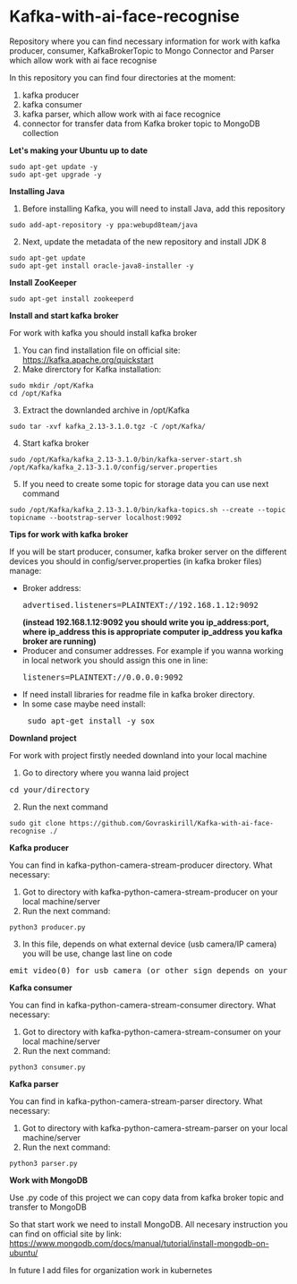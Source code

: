 # Kafka-with-ai-face-recognise
Repository where you can find necessary information for work with kafka producer, consumer, KafkaBrokerTopic to Mongo Connector and Parser which allow work with ai face recognise

In this repository you can find four directories at the moment: 
1. kafka producer
2. kafka consumer
3. kafka parser, which allow work with ai face recognice
4. connector for transfer data from Kafka broker topic to MongoDB collection

<b>Let's making your Ubuntu up to date</b>
```{r klippy, echo=FALSE, include=TRUE}
sudo apt-get update -y
sudo apt-get upgrade -y
```


<b>Installing Java</b>

1. Before installing Kafka, you will need to install Java, add this repository
```{r klippy, echo=FALSE, include=TRUE}
sudo add-apt-repository -y ppa:webupd8team/java
```
2. Next, update the metadata of the new repository and install JDK 8
```{r klippy, echo=FALSE, include=TRUE}
sudo apt-get update
sudo apt-get install oracle-java8-installer -y
```
<b>Install ZooKeeper</b>
```{r klippy, echo=FALSE, include=TRUE}
sudo apt-get install zookeeperd
```
<b>Install and start kafka broker</b>

For work with kafka you should install kafka broker

1. You can find installation file on official site: https://kafka.apache.org/quickstart
2. Make direrctory for Kafka installation:
```{r klippy, echo=FALSE, include=TRUE}
sudo mkdir /opt/Kafka
cd /opt/Kafka
```
3. Extract the downlanded archive in /opt/Kafka
```{r klippy, echo=FALSE, include=TRUE}
sudo tar -xvf kafka_2.13-3.1.0.tgz -C /opt/Kafka/
```
4. Start kafka broker 
```{r klippy, echo=FALSE, include=TRUE}
sudo /opt/Kafka/kafka_2.13-3.1.0/bin/kafka-server-start.sh /opt/Kafka/kafka_2.13-3.1.0/config/server.properties
```
5. If you need to create some topic for storage data you can use next command
```{r klippy, echo=FALSE, include=TRUE}
sudo /opt/Kafka/kafka_2.13-3.1.0/bin/kafka-topics.sh --create --topic topicname --bootstrap-server localhost:9092
```

<b>Tips for work with kafka broker</b>

If you will be start producer, consumer, kafka broker server on the different devices you should in config/server.properties (in kafka broker files) manage: 
<ul>
  <li> Broker address: 
  <pre>advertised.listeners=PLAINTEXT://192.168.1.12:9092</pre> 
  <b>(instead 192.168.1.12:9092 you should write you ip_address:port, where ip_address this is appropriate computer ip_address you kafka broker are running)</b></li>
  <li> Producer and consumer addresses. For example if you wanna working in local network you should assign this one in line:          <pre>listeners=PLAINTEXT://0.0.0.0:9092</pre></li>
  <li> If need install libraries for readme file in kafka broker directory.</li>
  <li>In some case maybe need install:
  <pre> sudo apt-get install -y sox</pre></li>
</ul>

<b>Downland project</b>

For work with project firstly needed downland into your local machine
1. Go to directory where you wanna laid project
<pre>cd your/directory</pre>
2. Run the next command
```{r klippy, echo=FALSE, include=TRUE}
sudo git clone https://github.com/Govraskirill/Kafka-with-ai-face-recognise ./
```

<b>Kafka producer</b>

You can find in kafka-python-camera-stream-producer directory. What necessary:
1. Got to directory with kafka-python-camera-stream-producer on your local machine/server
2. Run the next command:
```{r klippy, echo=FALSE, include=TRUE}
python3 producer.py
```
3. In this file, depends on what external device (usb camera/IP camera) you will be use, change last line on code
<pre>emit_video(0) for usb camera (or other sign depends on your device number; can check with command <b>ls /dev</b> your devices)</pre>

<b>Kafka consumer</b>

You can find in kafka-python-camera-stream-consumer directory. What necessary:
1. Got to directory with kafka-python-camera-stream-consumer on your local machine/server
2. Run the next command:
```{r klippy, echo=FALSE, include=TRUE}
python3 consumer.py
```

<b>Kafka parser</b>

You can find in kafka-python-camera-stream-parser directory. What necessary:
1. Got to directory with kafka-python-camera-stream-parser on your local machine/server
2. Run the next command:
```{r klippy, echo=FALSE, include=TRUE}
python3 parser.py
```
<b>Work with MongoDB</b>

Use .py code of this project we can copy data from kafka broker topic and transfer to MongoDB

So that start work we need to install MongoDB. All necesary instruction you can find on official site by link: https://www.mongodb.com/docs/manual/tutorial/install-mongodb-on-ubuntu/

In future I add files for organization work in kubernetes
